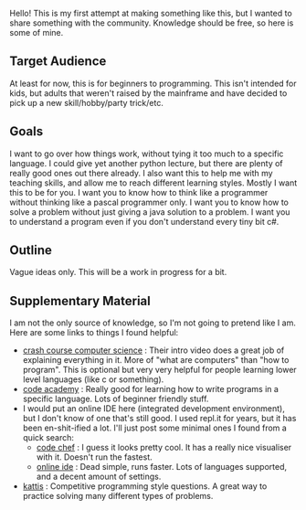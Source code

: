Hello! This is my first attempt at making something like this, but I wanted to share something with the community. Knowledge should be free, so here is some of mine.

## Target Audience
At least for now, this is for beginners to programming. This isn't intended for kids, but adults that weren't raised by the mainframe and have decided to pick up a new skill/hobby/party trick/etc.

## Goals
I want to go over how things work, without tying it too much to a specific language. I could give yet another python lecture, but there are plenty of really good ones out there already.
I also want this to help me with my teaching skills, and allow me to reach different learning styles.
Mostly I want this to be for you. I want you to know how to think like a programmer without thinking like a pascal programmer only. I want you to know how to solve a problem without just giving a java solution to a problem. I want you to understand a program even if you don't understand every tiny bit c#.

## Outline
Vague ideas only. This will be a work in progress for a bit.

## Supplementary Material
I am not the only source of knowledge, so I'm not going to pretend like I am. Here are some links to things I found helpful:
- [crash course computer science](https://www.youtube.com/playlist?list=PL8dPuuaLjXtNlUrzyH5r6jN9ulIgZBpdo) : Their intro video does a great job of explaining everything in it. More of "what are computers" than "how to program". This is optional but very very helpful for people learning lower level languages (like c or something).
- [code academy](https://www.codecademy.com/) : Really good for learning how to write programs in a specific language. Lots of beginner friendly stuff.
- I would put an online IDE here (integrated development environment), but I don't know of one that's still good. I used repl.it for years, but it has been en-shit-ified a lot. I'll just post some minimal ones I found from a quick search:
  - [code chef](https://www.codechef.com/ide) : I guess it looks pretty cool. It has a really nice visualiser with it. Doesn't run the fastest.
  - [online ide](https://www.online-ide.com/) : Dead simple, runs faster. Lots of languages supported, and a decent amount of settings.
 - [kattis](https://open.kattis.com/) : Competitive programming style questions. A great way to practice solving many different types of problems.
